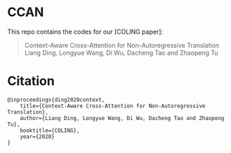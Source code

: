 # CCAN

This repo contains the codes for our [COLING paper]:

> Context-Aware Cross-Attention for Non-Autoregressive Translation  
> Liang Ding, Longyue Wang, Di Wu, Dacheng Tao and Zhaopeng Tu

# Citation
```
@inproceedings{ding2020context,
    title={Context-Aware Cross-Attention for Non-Autoregressive Translation},
    author={Liang Ding, Longyue Wang, Di Wu, Dacheng Tao and Zhaopeng Tu},
    booktitle={COLING},
    year={2020}
}
```
